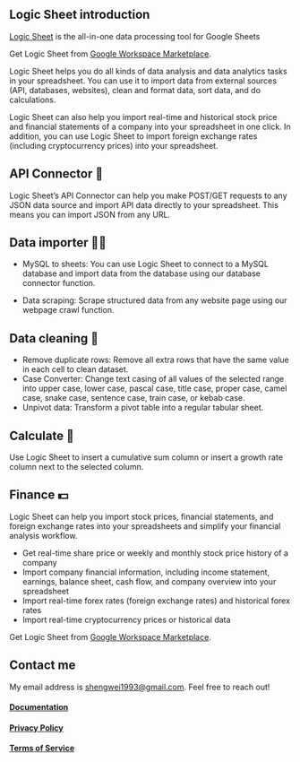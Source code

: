 ## Logic Sheet introduction

[Logic Sheet](https://logicsheet.co) is the all-in-one data processing tool for Google Sheets

Get Logic Sheet from [Google Workspace Marketplace](https://workspace.google.com/marketplace/app/logic_sheet/796322869198).

Logic Sheet helps you do all kinds of data analysis and data analytics tasks in your spreadsheet. You can use it to import data from external sources (API, databases, websites), clean and format data, sort data, and do calculations.

Logic Sheet can also help you import real-time and historical stock price and financial statements of a company into your spreadsheet in one click. In addition, you can use Logic Sheet to import foreign exchange rates (including cryptocurrency prices) into your spreadsheet.

## API Connector 🤖️

Logic Sheet’s API Connector can help you make POST/GET requests to any JSON data source and import API data directly to your spreadsheet. This means you can import JSON from any URL.

## Data importer 🧑‍💻 

- MySQL to sheets: You can use Logic Sheet to connect to a MySQL database and import data from the database using our database connector function. 

- Data scraping: Scrape structured data from any website page using our webpage crawl function.

## Data cleaning 🧹

- Remove duplicate rows: Remove all extra rows that have the same value in each cell to clean dataset.
- Case Converter: Change text casing of all values of the selected range into upper case, lower case, pascal case, title case, proper case, camel case, snake case, sentence case, train case, or kebab case.
- Unpivot data: Transform a pivot table into a regular tabular sheet.

## Calculate 🧮

Use Logic Sheet to insert a cumulative sum column or insert a growth rate column next to the selected column.

## Finance 💵

Logic Sheet can help you import stock prices, financial statements, and foreign exchange rates into your spreadsheets and simplify your financial analysis workflow.  

- Get real-time share price or weekly and monthly stock price history of a company
- Import company financial information, including income statement, earnings, balance sheet, cash flow, and company overview into your spreadsheet
- Import real-time forex rates (foreign exchange rates) and historical forex rates
- Import real-time cryptocurrency prices or historical data

Get Logic Sheet from [Google Workspace Marketplace](https://workspace.google.com/marketplace/app/logic_sheet/796322869198).

## Contact me

My email address is shengwei1993@gmail.com. Feel free to reach out!

#### [Documentation](https://app.logicsheet.co/docs)
#### [Privacy Policy](https://app.logicsheet.co/privacy)
#### [Terms of Service](https://app.logicsheet.co/terms)
